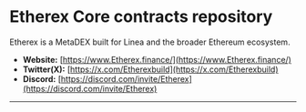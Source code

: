 # Etherex Core contracts repository

Etherex is a MetaDEX built for Linea and the broader Ethereum ecosystem.

- **Website:** [https://www.Etherex.finance/](https://www.Etherex.finance/)
- **Twitter(X):** [https://x.com/Etherexbuild](https://x.com/Etherexbuild)
- **Discord:** [https://discord.com/invite/Etherex](https://discord.com/invite/Etherex)

---